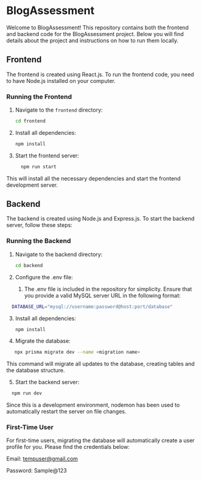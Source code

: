 # BlogAssessment

Welcome to BlogAssessment! This repository contains both the frontend and backend code for the BlogAssessment project. Below you will find details about the project and instructions on how to run them locally.

## Frontend

The frontend is created using React.js. To run the frontend code, you need to have Node.js installed on your computer.

### Running the Frontend

1. Navigate to the `frontend` directory:

   ```bash
   cd frontend

   ```

2. Install all dependencies:

   ```bash
   npm install

   ```

3. Start the frontend server:

   ```bash
     npm run start

   ```

This will install all the necessary dependencies and start the frontend development server.

## Backend

The backend is created using Node.js and Express.js. To start the backend server, follow these steps:

### Running the Backend

1. Navigate to the backend directory:

   ```bash
   cd backend

   ```

2. Configure the .env file:

   1. The .env file is included in the repository for simplicity. Ensure that you provide a valid MySQL server URL in the following format:

```bash
  DATABASE_URL="mysql://username:password@host:port/database"

```

3. Install all dependencies:

   ```bash
   npm install

   ```

4. Migrate the database:

```bash
   npx prisma migrate dev --name <migration name>

```

This command will migrate all updates to the database, creating tables and the database structure.

5. Start the backend server:

```bash
  npm run dev

```

Since this is a development environment, nodemon has been used to automatically restart the server on file changes.

### First-Time User

For first-time users, migrating the database will automatically create a user profile for you. Please find the credentials below:

Email: tempuser@gmail.com

Password: Sample@123
